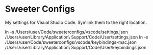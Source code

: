 # Sweeter Configs
My settings for Visual Studio Code. Symlink them to the right location.

ln -s /Users/user/Code/sweeterconfigs/vscode/settings.json /Users/user/Library/Application\ Support/Code/User/settings.json
ln -s /Users/user/Code/sweeterconfigs/vscode/keybindings-mac.json /Users/user/Library/Application\ Support/Code/User/keybindings.json